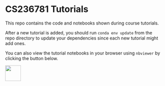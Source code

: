 # CS236781 Tutorials

This repo contains the code and notebooks shown during course tutorials.

After a new tutorial is added, you should run `conda env update` from the repo
directory to update your dependencies since each new tutorial might add
ones.

You can also view the tutorial notebooks in your browser using `nbviewer` by clicking the
button below.

<a href="https://nbviewer.jupyter.org/github/vistalab-technion/cs236781-tutorials/tree/master/"><img src="https://nbviewer.jupyter.org/static/img/nav_logo.svg" height="50px"/></a>

